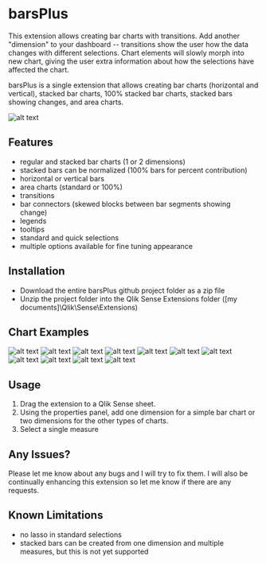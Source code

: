 # barsPlus
This extension allows creating bar charts with transitions.  Add another "dimension" to your dashboard -- transitions show the user how the data changes with different selections. Chart elements will slowly morph into new chart, giving the user extra information about how the selections have affected the chart.

barsPlus is a single extension that allows creating bar charts (horizontal and vertical), stacked bar charts, 100% stacked bar charts, stacked bars showing changes, and area charts.

![alt text](https://github.com/LarryWoodside/barsPlus/blob/master/screenshots/stacked100pctChange.gif "barsPlus 100% bar chart with transitions")

## Features

* regular and stacked bar charts (1 or 2 dimensions)
* stacked bars can be normalized (100% bars for percent contribution)
* horizontal or vertical bars
* area charts (standard or 100%)
* transitions
* bar connectors (skewed blocks between bar segments showing change)
* legends
* tooltips
* standard and quick selections
* multiple options available for fine tuning appearance

## Installation

* Download the entire barsPlus github project folder as a zip file
* Unzip the project folder into the Qlik Sense Extensions folder ([my documents]\Qlik\Sense\Extensions)

## Chart Examples

![alt text](https://github.com/LarryWoodside/barsPlus/blob/master/screenshots/simpleBar.gif "barsPlus simple bar chart")
![alt text](https://github.com/LarryWoodside/barsPlus/blob/master/screenshots/stackedBar.png "barsPlus stacked bar chart")
![alt text](https://github.com/LarryWoodside/barsPlus/blob/master/screenshots/stackedBar2.png "barsPlus stacked bar chart")
![alt text](https://github.com/LarryWoodside/barsPlus/blob/master/screenshots/stackedBarChanges4.png "barsPlus stacked bar chart with changes")
![alt text](https://github.com/LarryWoodside/barsPlus/blob/master/screenshots/stackedDesc.gif "barsPlus stacked bars descending order")
![alt text](https://github.com/LarryWoodside/barsPlus/blob/master/screenshots/stackedBarChanges.png "barsPlus stacked bar chart with changes")
![alt text](https://github.com/LarryWoodside/barsPlus/blob/master/screenshots/stackedBarChanges2.png "barsPlus stacked bar chart with changes")
![alt text](https://github.com/LarryWoodside/barsPlus/blob/master/screenshots/simpleBar6.gif "barsPlus minimal simple bars")
![alt text](https://github.com/LarryWoodside/barsPlus/blob/master/screenshots/area100pctChange.gif "barsPlus area chart")
![alt text](https://github.com/LarryWoodside/barsPlus/blob/master/screenshots/areaChart.png "barsPlus area chart")
![alt text](https://github.com/LarryWoodside/barsPlus/blob/master/screenshots/stacked100pctBarChangesTooltip.png "barsPlus 100% with changes")

## Usage

1.  Drag the extension to a Qlik Sense sheet.
2.  Using the properties panel, add one dimension for a simple bar chart or two dimensions for the other types of charts.
3.  Select a single measure


## Any Issues?

Please let me know about any bugs and I will try to fix them.  I will also be continually enhancing this extension so let me know if there are any requests.

## Known Limitations

* no lasso in standard selections
* stacked bars can be created from one dimension and multiple measures, but this is not yet supported

